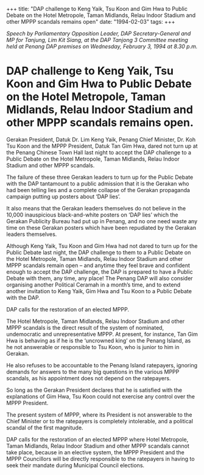 +++ 
title: "DAP challenge to Keng Yaik, Tsu Koon and Gim Hwa to Public Debate on the Hotel Metropole, Taman Midlands, Relau Indoor Stadium and other MPPP scandals remains open"
date: "1994-02-03"
tags:
+++

_Speech by Parliamentary Opposition Leader, DAP Secretary-General and MP for Tanjung, Lim Kit Siang, at the DAP Tanjong 3 Committee meeting held at Penang DAP premises on Wednesday, February 3, 1994 at 8.30 p.m._

# DAP challenge to Keng Yaik, Tsu Koon and Gim Hwa to Public Debate on the Hotel Metropole, Taman Midlands, Relau Indoor Stadium and other MPPP scandals remains open.

Gerakan President, Datuk Dr. Lim Keng Yaik, Penang Chief Minister, Dr. Koh Tsu Koon and the MPPP President, Datuk Tan Gim Hwa, dared not turn up at the Penang Chinese Town Hall last night to accept the DAP challenge to a Public Debate on the Hotel Metropole, Taman Midlands, Relau Indoor Stadium and other MPPP scandals.</u>

The failure of these three Gerakan leaders to turn up for the Public Debate with the DAP tantamount to a public admission that it is the Gerakan who had been telling lies and a complete collapse of the Gerakan propaganda campaign putting up posters about ‘DAP lies’.

It also means that the Gerakan leaders themselves do not believe in the 10,000 inauspicious black-and-white posters on ‘DAP lies’ which the Gerakan Publicity Bureau had put up in Penang, and no one need waste any time on these Gerakan posters which have been repudiated by the Gerakan leaders themselves.

Although Keng Yaik, Tsu Koon and Gim Hwa had not dared to turn up for the Public Debate last night, the DAP challenge to them to a Public Debate on the Hotel Metropole, Taman Midlands, Relau Indoor Stadium and other MPPP scandals remain open – and anytime they feel brave and confident enough to accept the DAP challenge, the DAP is prepared to have a Public Debate with them, any time, any place!
The Penang DAP will also consider organising another Political Ceramah in a month’s time, and to extend another invitation to Keng Yaik, Gim Hwa and Tsu Koon to a Public Debate with the DAP.

DAP calls for the restoration of an elected MPPP.

The Hotel Metropole, Taman Midlands, Relau Indoor Stadium and other MPPP scandals is the direct result of the system of nominated, undemocratic and unrepresentative MPPP. At present, for instance, Tan Gim Hwa is behaving as if he is the ‘uncrowned king’ on the Penang Island, as he not answerable or responsible to Tsu Koon, who is junior to him in Gerakan.

He also refuses to be accountable to the Penang Island ratepayers, ignoring demands for answers to the many big questions in the various MPPP scandals, as his appointment does not depend on the ratepayers.

So long as the Gerakan President declares that he is satisfied with the explanations of Gim Hwa, Tsu Koon could not exercise any control over the MPPP President.

The present system of MPPP, where its President is not answerable to the Chief Minister or to the ratepayers is completely intolerable, and a political scandal of the first magnitude.

DAP calls for the restoration of an elected MPPP where Hotel Metropole, Taman Midlands, Relau Indoor Stadium and other MPPP scandals cannot take place, because in an elective system, the MPPP President and the MPPP Councillors will be directly responsible to the ratepayers in having to seek their mandate during Municipal Council elections.
 
